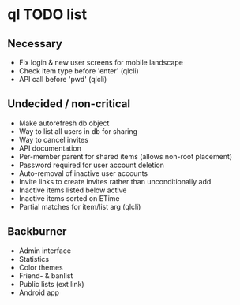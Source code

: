 # ql TODO list

## Necessary
* Fix login & new user screens for mobile landscape
* Check item type before 'enter' (qlcli)
* API call before 'pwd' (qlcli)

## Undecided / non-critical
* Make autorefresh db object
* Way to list all users in db for sharing
* Way to cancel invites
* API documentation
* Per-member parent for shared items (allows non-root placement)
* Password required for user account deletion
* Auto-removal of inactive user accounts
* Invite links to create invites rather than unconditionally add
* Inactive items listed below active
* Inactive items sorted on ETime
* Partial matches for item/list arg (qlcli)

## Backburner
* Admin interface
* Statistics
* Color themes
* Friend- & banlist
* Public lists (ext link)
* Android app
